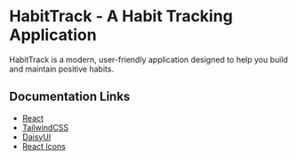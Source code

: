 # HabitTrack - A Habit Tracking Application

HabitTrack is a modern, user-friendly application designed to help you build and maintain positive habits.

## Documentation Links

- [React](https://react.dev/)
- [TailwindCSS](https://tailwindcss.com/docs/installation/using-vite)
- [DaisyUI](https://daisyui.com/docs/install/)
- [React Icons](https://react-icons.github.io/react-icons/)
